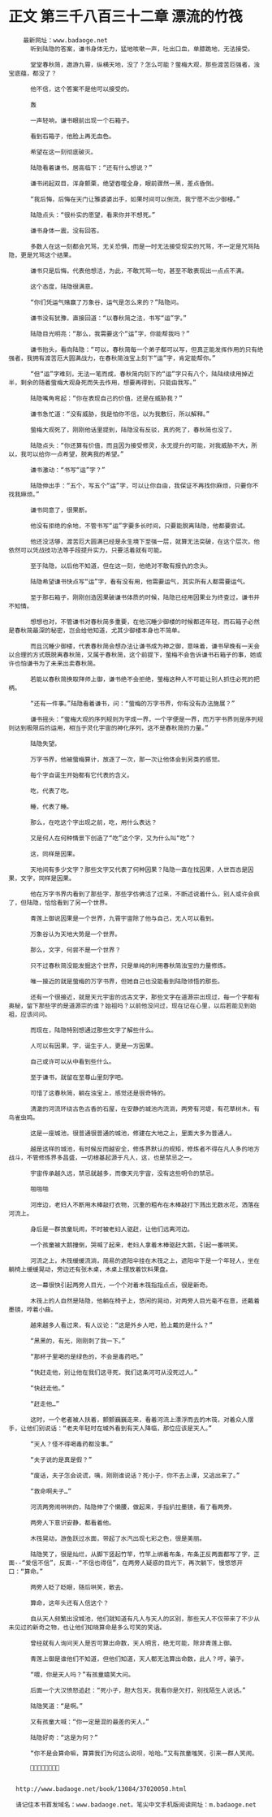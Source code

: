 # 正文 第三千八百三十二章 漂流的竹筏
        最新网址：www.badaoge.net
          听到陆隐的答案，谦书身体无力，猛地咳嗽一声，吐出口血，单膝跪地，无法接受。
      
          堂堂春秋简，遨游九霄，纵横天地，没了？怎么可能？萤梅大观，那些渡苦厄强者，浊宝底蕴，都没了？
      
          他不信，这个答案不是他可以接受的。
      
          轰
      
          一声轻响，谦书眼前出现一个石箱子。
      
          看到石箱子，他脸上再无血色。
      
          希望在这一刻彻底破灭。
      
          陆隐看着谦书，居高临下：“还有什么想说？”
      
          谦书闭起双目，浑身颤栗，绝望吞噬全身，眼前骤然一黑，差点昏倒。
      
          “我后悔，后悔在天门让雅婆婆出手，如果时间可以倒流，我宁愿不出少御楼。”
      
          陆隐点头：“很朴实的愿望，看来你并不想死。”
      
          谦书身体一震，没有回答。
      
          多数人在这一刻都会咒骂，无关恐惧，而是一时无法接受现实的咒骂，不一定是咒骂陆隐，更是咒骂这个结果。
      
          谦书只是后悔，代表他想活，为此，不敢咒骂一句，甚至不敢表现出一点点不满。
      
          这个态度，陆隐很满意。
      
          “你们凭运气赌赢了万象谷，运气是怎么来的？”陆隐问。
      
          谦书没有犹豫，直接回道：“以春秋简之法，书写“运”字。”
      
          陆隐目光明亮：“那么，我需要这个“运”字，你能帮我吗？”
      
          谦书抬头，看向陆隐：“可以，春秋简每一个弟子都可以写，但真正能发挥作用的只有绝强者，我拥有渡苦厄大圆满战力，在春秋简浊宝上刻下“运”字，肯定能帮你。”
      
          “但“运”字难刻，无法一笔而成，春秋简内刻下的“运”字只有八个，陆陆续续用掉近半，剩余的随着萤梅大观身死而失去作用，想要再得到，只能由我写。”
      
          陆隐嘴角弯起：“你在表现自己的价值，还是在威胁我？”
      
          谦书急忙道：“没有威胁，我是怕你不信，以为我敷衍，所以解释。”
      
          萤梅大观死了，刚刚他话里提到，陆隐没有反驳，真的死了，春秋简也没了。
      
          陆隐点头：“你还算有价值，而且因为接受修灵，永无提升的可能，对我威胁不大，所以，我可以给你一点希望，脱离我的希望。”
      
          谦书激动：“书写“运”字？”
      
          陆隐伸出手：“五个，写五个“运”字，可以让你自由，我保证不再找你麻烦，只要你不找我麻烦。”
      
          谦书同意了，很果断。
      
          他没有拒绝的余地，不管书写“运”字要多长时间，只要能脱离陆隐，他都要尝试。
      
          他还没活够，渡苦厄大圆满已经是永生境下至强一层，就算无法突破，在这个层次，他依然可以凭战技功法等手段提升实力，只要活着就有可能。
      
          至于陆隐，以后他不知道，但在这一刻，他绝对不敢有报仇的念头。
      
          陆隐希望谦书快点写“运”字，看有没有用，他需要运气，其实所有人都需要运气。
      
          至于那石箱子，刚刚创造因果破谦书体质的时候，陆隐已经用因果业为终查过，谦书并不知情。
      
          想想也对，不管谦书对春秋简多重要，在他沉睡少御楼的时候都还年轻，而石箱子必然是春秋简最深的秘密，岂会给他知道，尤其少御楼本身也不简单。
      
          而且沉睡少御楼，代表春秋简会想办法让谦书成为神之御，意味着，谦书早晚有一天会以合理的方式既脱离春秋简，又属于春秋简，这个前提下，萤梅不会告诉谦书石箱子的事，她或许也怕谦书为了未来出卖春秋简。
      
          若能以春秋简换取拜师上御，谦书绝不会拒绝，萤梅这种人不可能让别人抓住必死的把柄。
      
          “还有一件事。”陆隐看着谦书，问：“萤梅的万字书界，你有没有办法施展？”
      
          谦书摇头：“萤梅大观的序列规则为字成一界，一个字便是一界，而万字书界则是序列规则达到极限后的运用，相当于灵化宇宙的神化序列，这不是春秋简的力量。”
      
          陆隐失望。
      
          万字书界，他被萤梅算计，放逐了一次，那一次让他体会到另类的感觉。
      
          每个字自诞生开始都有它代表的含义。
      
          吃，代表了吃。
      
          睡，代表了睡。
      
          那么，在吃这个字出现之前，吃，用什么表达？
      
          又是何人在何种情景下创造了“吃”这个字，又为什么叫“吃”？
      
          这，同样是因果。
      
          天地间有多少文字？那些文字又代表了何种因果？陆隐一直在找因果，人世百态是因果，文字，同样是因果。
      
          他在万字书界内看到了那些字，那些字仿佛活了过来，不断述说着什么，别人或许会疯了，但陆隐，恰恰看到了另一个世界。
      
          青莲上御说因果是一个世界，九霄宇宙除了他与自己，无人可以看到。
      
          万象谷认为天地大势是一个世界。
      
          那么，文字，何尝不是一个世界？
      
          只不过春秋简没能发掘这个世界，只是单纯的利用春秋简浊宝的力量修炼。
      
          唯一接近的就是萤梅的万字书界，但她自己也没能看到陆隐领悟的那些。
      
          还有一个很接近，就是天元宇宙的远古文字，那些文字在道源宗出现过，每一个字都有奥秘，留下那些字的是道源宗的谁？始祖吗？以前他没问过，现在记在心里，以后若能见到始祖，应该问问。
      
          而现在，陆隐特别想通过那些文字了解些什么。
      
          人可以有因果，字，诞生于人，更是一方因果。
      
          自己或许可以从中看到些什么。
      
          至于谦书，就留在至尊山里刻字吧。
      
          可惜了这春秋简，躺在浊宝上，感觉还是很奇特的。
      
          清澈的河流环绕古色古香的石屋，在安静的城池内流淌，两旁有河堤，有花草树木，有鸟雀虫鸣。
      
          这是一座城池，很普通很普通的城池，修建在大地之上，里面大多为普通人。
      
          越是这样的城池，有时候反而越安全，修炼界默认的规矩，修炼者不得在凡人多的地方战斗，不管修炼界多昌盛，一切根基起源于凡人，这，也是禁忌之一。
      
          宇宙传承越久远，禁忌就越多，而像天元宇宙，没有这些明令的禁忌。
      
          啪啪啪
      
          河岸边，老妇人不断用木棒敲打衣物，沉重的粗布在木棒敲打下溅出无数水花，洒落在河流上。
      
          身后是一群孩童玩闹，不时被老妇人驱赶，让他们远离河边。
      
          一个孩童被大鹅撞倒，哭喊了起来，老妇人拿着木棒驱赶大鹅，引起一番哄笑。
      
          河流之上，木筏缓缓流淌，简易的遮阳伞挂在木筏之上，遮阳伞下是一个年轻人，坐在躺椅上缓缓晃动，旁边还有张木桌，木桌上摆放着饮料果盘。
      
          这一幕很快引起两旁人目光，一个个对着木筏指指点点，很是新奇。
      
          木筏上的人自然是陆隐，他躺在椅子上，悠闲的晃动，对两旁人目光毫不在意，还戴着墨镜，哼着小曲。
      
          越来越多人看过来，有人议论：“这是外乡人吧，脸上戴的是什么？”
      
          “黑黑的，有光，刚刚刺了我一下。”
      
          “那杯子里喝的是绿色的，不会是毒药吧。”
      
          “快赶走他，别让他在我们这寻死，我们这条河可从没死过人。”
      
          “快赶走他。”
      
          “赶走他…”
      
          这时，一个老者被人扶着，颤颤巍巍走来，看着河流上漂浮而去的木筏，对着众人摆手，让他们别说话：“老夫年轻时在城外看到有天人降临，那位应该是天人。”
      
          “天人？怪不得喝毒药都没事。”
      
          “夫子说的是真是假？”
      
          “废话，夫子怎会说谎，咦，刚刚谁说话？死小子，你不去上课，又逃出来了。”
      
          “救命啊夫子…”
      
          河流两旁闹哄哄的，陆隐伸了个懒腰，做起来，手指扒拉墨镜，看了看两旁。
      
          两旁人下意识安静，都看着他。
      
          木筏晃动，游鱼跃过水面，带起了水汽出现七彩之色，很是美丽。
      
          陆隐笑了，很是灿烂，从脚下竖起竹竿，竹竿上绑着布条，布条正反两面都写了字，正面--“爱信不信”，反面--“不信也得信”，在两旁人疑惑的目光下，再次躺下，慢悠悠开口：“算命。”
      
          两旁人眨了眨眼，随后哄笑，散去。
      
          算命，这年头还有人信这个？
      
          自从天人频繁出没城池，他们就知道有凡人与天人的区别，那些天人不仅带来了不少从未见过的新奇之物，也让他们知晓算命是多么可笑的笑话。
      
          曾经就有人询问天人是否可算出命数，天人明言，绝无可能，除非青莲上御。
      
          青莲上御是谁他们不知道，但他们知道，天人都无法算出命数，此人？哼，骗子。
      
          “喂，你是天人吗？”有孩童嬉笑大问。
      
          后面一个大汉愤怒追赶：“死小子，胆大包天，我看你是欠打，别找陌生人说话。”
      
          陆隐笑道：“是啊。”
      
          又有孩童大喊：“你一定是混的最差的天人。”
      
          陆隐好奇：“这是为何？”
      
          “你不是会算命嘛，算算我们为何这么说呗，哈哈。”又有孩童嗤笑，引来一群人笑闹。
      
          
      
      
      http://www.badaoge.net/book/13084/37020050.html
      
      请记住本书首发域名：www.badaoge.net。笔尖中文手机版阅读网址：m.badaoge.net